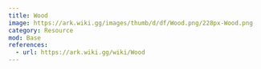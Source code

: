 ```yaml
---
title: Wood
image: https://ark.wiki.gg/images/thumb/d/df/Wood.png/228px-Wood.png
category: Resource
mod: Base
references:
  - url: https://ark.wiki.gg/wiki/Wood
---
```


